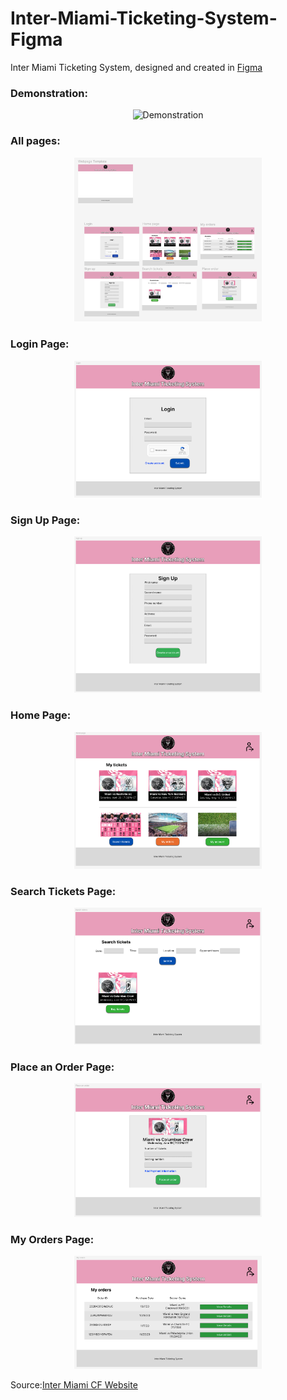 # Inter-Miami-Ticketing-System-Figma
Inter Miami Ticketing System, designed and created in [Figma](https://www.figma.com/)

### Demonstration:
<p align="center">
  <img src="img/demonstration.gif" alt="Demonstration" style="width: 400px; height: auto;" />
</p>

### All pages:
<p align="center">
  <img src="img/pages.png" alt="All Pages" style="width: 300px; height: auto;" />
</p>

### Login Page:
<p align="center">
  <img src="img/Login.png" alt="Login Page" style="width: 300px; height: auto;" />
</p>

### Sign Up Page:
<p align="center">
  <img src="img/Sign Up.png" alt="Sign Up Page" style="width: 300px; height: auto;" />
</p>

### Home Page:
<p align="center">
  <img src="img/Home.png" alt="Home Page" style="width: 300px; height: auto;" />
</p>

### Search Tickets Page:
<p align="center">
  <img src="img/Search Tickets.png" alt="Search Tickets Page" style="width: 300px; height: auto;" />
</p>

### Place an Order Page:
<p align="center">
  <img src="img/Place an Order.png" alt="Place an Order Page" style="width: 300px; height: auto;" />
</p>

### My Orders Page:
<p align="center">
  <img src="img/My Orders.png" alt="My Orders Page" style="width: 300px; height: auto;" />
</p>

Source:[Inter Miami CF Website](https://www.intermiamicf.com/)